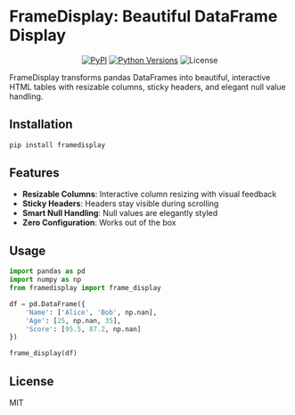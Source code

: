 # FrameDisplay: Beautiful DataFrame Display

<div align="center">

[![PyPI](https://img.shields.io/pypi/v/framedisplay?logoSize=auto)](https://pypi.org/project/framedisplay/)
[![Python Versions](https://img.shields.io/pypi/pyversions/framedisplay?logoSize=auto)](https://pypi.org/project/framedisplay/)
![License](https://img.shields.io/pypi/l/framedisplay?logo=auto)

</div>

FrameDisplay transforms pandas DataFrames into beautiful, interactive HTML tables with resizable columns, sticky headers, and elegant null value handling.

## Installation

```bash
pip install framedisplay
```

## Features

- **Resizable Columns**: Interactive column resizing with visual feedback
- **Sticky Headers**: Headers stay visible during scrolling
- **Smart Null Handling**: Null values are elegantly styled
- **Zero Configuration**: Works out of the box

## Usage

```python
import pandas as pd
import numpy as np
from framedisplay import frame_display

df = pd.DataFrame({
    'Name': ['Alice', 'Bob', np.nan],
    'Age': [25, np.nan, 35],
    'Score': [95.5, 87.2, np.nan]
})

frame_display(df)
```

## License

MIT
